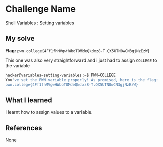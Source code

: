 # Challenge Name
Shell Variables : Setting variables

## My solve
**Flag:** `pwn.college{4Ff1fhMVgwHWboTOMdeQkdxz8-T.QX5UTN0wCN3gjNzEzW}`

This one was also very straightforward and i just had to assign `COLLEGE` to the variable
```bash
hacker@variables~setting-variables:~$ PWN=COLLEGE
You've set the PWN variable properly! As promised, here is the flag:
pwn.college{4Ff1fhMVgwHWboTOMdeQkdxz8-T.QX5UTN0wCN3gjNzEzW}
```

## What I learned
I learnt how to assign values to a variable.

## References 
None